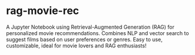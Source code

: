 # rag-movie-rec

A Jupyter Notebook using Retrieval-Augmented Generation (RAG) for personalized movie recommendations. Combines NLP and vector search to suggest films based on user preferences or genres. Easy to use, customizable, ideal for movie lovers and RAG enthusiasts!
